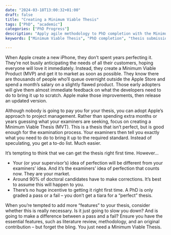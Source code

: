 ```yaml
---
date: "2024-03-18T13:00:32+01:00"
draft: false
title: "Creating a Minimum Viable Thesis"
tags: ["PhD", "academic"]
categories: ["PhD Progress"]
description: "Apply agile methodology to PhD completion with the Minimum Viable Thesis approach. Learn why aiming for 'good enough' rather than perfection can speed up submission and let examiners guide final improvements."
keywords: ["Minimum Viable Thesis", "PhD completion", "thesis submission", "perfectionism", "PhD strategy", "thesis corrections", "doctoral examination", "PhD productivity", "academic perfectionism", "thesis planning"]

---
```


When Apple create a new iPhone, they don’t spent years perfecting it. They’re not busily anticipating the needs of all their customers, hoping everyone will love it immediately. Instead, they create a Minimum Viable Product (MVP) and get it to market as soon as possible. They know there are thousands of people who’ll queue overnight outside the Apple Store and spend a month’s salary on a slightly flawed product. Those early adopters will give them almost immediate feedback on what the developers need to do to bring it up to scratch. Apple make those improvements, then release an updated version.

Although nobody is going to pay you for your thesis, you can adopt Apple’s approach to project management. Rather than spending extra months or years guessing what your examiners are seeking, focus on creating a Minimum Viable Thesis (MVT). This is a thesis that isn’t perfect, but is good enough for the examination process. Your examiners then tell you exactly what you need to do to bring it up to the required standard. Instead of speculating, you get a to-do list. Much easier.

It’s tempting to think that we can get the thesis right first time. However...

- Your (or your supervisor’s) idea of perfection will be different from your examiners’ idea. And it’s the examiners’ idea of perfection that counts now. They are your market.
- Around 90% of doctoral candidates have to make corrections. It’s best to assume this will happen to you.
- There’s no huge incentive to getting it right first time. A PhD is only graded a pass or a fail – you don’t get a tiara for a “perfect” thesis.

When you’re tempted to add more “features” to your thesis, consider whether this is really necessary. Is it just going to slow you down? And is going to make a difference between a pass and a fail? Ensure you have the essential features, such as literature review, methodology, and an original contribution – but forget the bling. You just need a Minimum Viable Thesis.
